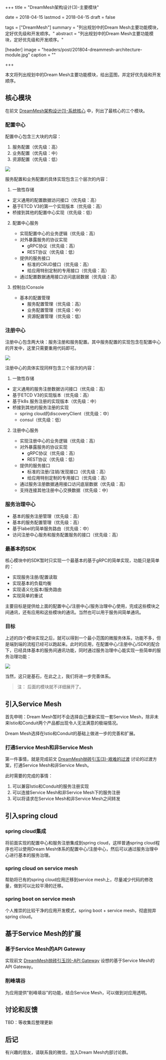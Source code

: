 +++
title = "DreamMesh架构设计(3)-主要模块"

date = 2018-04-15
lastmod = 2018-04-15
draft = false

tags = ["DreamMesh"]
summary = "列出规划中的Dream Mesh主要功能模块，定好优先级和开发顺序。"
abstract = "列出规划中的Dream Mesh主要功能模块，定好优先级和开发顺序。"

[header]
image = "headers/post/201804-dreammesh-architecture-module.jpg"
caption = ""

+++

本文将列出规划中的Dream Mesh主要功能模块，给出蓝图，并定好优先级和开发顺序。


## 核心模块

在前文 [DreamMesh架构设计(1)-系统核心](../201804-dreammesh-architecture-core/) 中，列出了最核心的三个模块。

### 配置中心

配置中心包含三大块的内容：

1. 服务配置（优先级：高）
2. 业务配置（优先级：中）
3. 资源配置（优先级：低）

![](../201804-dreammesh-architecture-core/images/config-center.jpg)

服务配置和业务配置的具体实现包含三个层次的内容：

1. 一致性存储

  - 定义通用的配置数据访问接口（优先级：高）
  - 基于ETCD V3的第一个实现版本（优先级：高）
  - 桥接到其他的配置中心实现（优先级：低）

2. 配置中心服务

   - 实现配置中心的业务逻辑（优先级：高）
   - 对外暴露服务的协议实现
     - gRPC协议（优先级：高）
     - REST协议（优先级：低）
   - 提供的服务接口
     - 标准的CRUD接口（优先级：高）
     - 给应用特别定制的专用接口（优先级：高）
   - 通过配置数据通用接口访问底层数据（优先级：高）

3. 控制台/Console

   - 基本的配置管理
     - 服务配置管理（优先级：高）
     - 业务配置管理（优先级：中）
     - 资源配置管理（优先级：低）

### 注册中心

注册中心包含两大块：服务注册和服务配置。其中服务配置的实现包含在配置中心的开发中，这里只需要重用代码即可。

![](../201804-dreammesh-architecture-core/images/registry-center.jpg)

注册中心的具体实现同样包含三个层次的内容：

1. 一致性存储

  - 定义通用的服务注册数据访问接口（优先级：高）
  - 基于ETCD V3的实现版本（优先级：高）
  - 基于k8s 服务注册的实现版本（优先级：中）
  - 桥接到其他的服务注册的实现
  	- spring cloud的discoveryClient（优先级：中）
  	- consul（优先级：低）

2. 注册中心服务

   - 实现注册中心的业务逻辑（优先级：高）
   - 对外暴露服务的协议实现
     - gRPC协议（优先级：高）
     - REST协议（优先级：低）
   - 提供的服务接口
     - 标准的注册/注销/发现接口（优先级：高）
     - 给应用特别定制的专用接口（优先级：高）
   - 通过服务注册数据通用接口访问底层数据（优先级：高）
   - 支持连接其他注册中心交换数据（优先级：中）

### 服务治理中心

- 基本的服务注册管理（优先级：高）
- 基本的服务配置管理（优先级：高）
- 基于label的简单服务路由（优先级：中）
- 访问注册中心服务和服务配置服务的接口（优先级：高）

### 最基本的SDK

核心模块中的SDK暂时只实现一个最基本的基于gRPC的简单实现，功能只是简单的：

- 实现服务注册/配置读取
- 实现基本的负载均衡
- 实现语义化版本/服务路由
- 实现简单的重试

主要目标是提供给上面的配置中心/注册中心/服务治理中心使用，完成这些模块之间通讯，还有应用和这些模块的通讯。当然也可以用于服务间简单通讯。

### 目标

上述的四个模块实现之后，就可以得到一个最小范围的微服务体系，功能不多，但是端到端的流程已经可以跑起来。此时的应用，在配置中心/注册中心/SDK的配合下，已经具体基本的服务间通讯功能，同时通过服务治理中心能实现一些简单的服务治理功能：

![](../201804-dreammesh-architecture-core/images/application.jpg)

当然，这只是基石，在此之上，我们将进一步完善体系。

> 注： 后面的模块就不详细展开了。

## 引入Service Mesh

首先申明：Dream Mesh暂时不会选择自己重新实现一套Service Mesh，除非未来Istio和Conduit两个产品都出现令人无法满意的极端情况。

Dream Mesh选择在Istio和Conduit的基础上做进一步的完善和扩展。

### 打通Service Mesh和非Service Mesh

第一件事情，就是完成前文   [DreamMesh抛砖引玉(3)-艰难的过渡](../201802-dreammesh-brainstorm-transition/) 讨论的过渡方案，打通Service Mesh和非Service Mesh。

此时需要的完成的事情：

1. 可以兼容Istio和Conduit的服务注册实现
2. 可以连接Service Mesh和非Service Mesh下的服务注册
3. 可以将请求在Service Mesh和非Service Mesh之间转发

## 引入spring cloud

### spring cloud集成

将前面实现的配置中心和服务注册集成到spring cloud，这样普通spring cloud程序也可以使用Dream Mesh体系的配置中心/注册中心，然后可以通过服务治理中心进行基本的服务治理。

### spring cloud on service mesh

帮助将已有的spring cloud应用迁移到service mesh上，尽量减少代码的修改量，做到可以比较平滑的迁移。

### spring boot on service mesh

个人推崇的比较干净的应用开发模式，spring boot + service mesh，彻底抛弃spring cloud。

## 基于Service Mesh的扩展

### 基于Service Mesh的API Gateway

实现前文 [DreamMesh抛砖引玉(9)-API Gateway](../201803-dreammesh-brainstorm-gateway/) 设想的基于Service Mesh的API Gateway。

### 削峰填谷

为应用提供"削峰填谷"的功能，结合Service Mesh，可以做到对应用透明。

## 讨论和反馈

TBD：等收集后整理更新

## 后记

有兴趣的朋友，请联系我的微信，加入Dream Mesh内部讨论群。